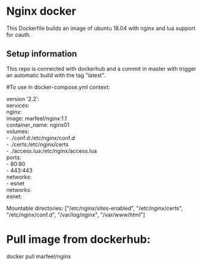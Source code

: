 # Nginx docker

 
This Dockerfile builds an image of ubuntu 18.04 with nginx and lua support for
oauth.

  
## Setup information

This repo is connected with dockerhub and a commit in master with trigger an
automatic build with the tag "latest".

#To use in docker-compose.yml context:

version '2.2':  
services:  
  nginx:  
    image: marfeel/nginx:1.1  
    container_name: nginx01  
    volumes:  
      - ./conf.d:/etc/nginx/conf.d  
      - ./certs:/etc/nginx/certs  
      - ./access.lua:/etc/nginx/access.lua  
    ports:  
      - 80:80  
      - 443:443  
    networks:  
      - esnet  
networks:  
  esnet:  
  
Mountable directories:
["/etc/nginx/sites-enabled", "/etc/nginx/certs", "/etc/nginx/conf.d", "/var/log/nginx", "/var/www/html"]

# Pull image from dockerhub:

docker pull marfeel/nginx
